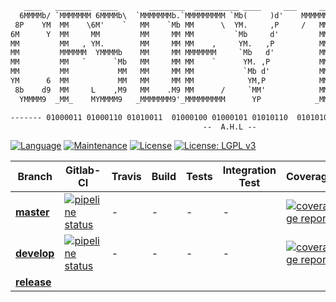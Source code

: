 
```txt
   ____   ________  ____       ________  __________ ____     ___     __________   ____       ____   ____       ____
  6MMMMb/ `MMMMMMM 6MMMMb\  `MMMMMMMb.`MMMMMMMMM `Mb(     )d'    MMMMMMMMMM  6MMMMb     6MMMMb  `MM'      6MMMMb\
 8P    YM  MM    \6M'    `   MM    `Mb MM      \  YM.     ,P     /   MM   \ 8P    Y8   8P    Y8  MM      6M'    `
6M      Y  MM     MM         MM     MM MM         `Mb     d'         MM    6M      Mb 6M      Mb MM      MM
MM         MM   , YM.        MM     MM MM    ,     YM.   ,P          MM    MM      MM MM      MM MM      YM.
MM         MMMMMM  YMMMMb    MM     MM MMMMMMM     `Mb   d'          MM    MM      MM MM      MM MM       YMMMMb
MM         MM   `      `Mb   MM     MM MM    `      YM. ,P           MM    MM      MM MM      MM MM           `Mb
MM         MM           MM   MM     MM MM           `Mb d'           MM    MM      MM MM      MM MM            MM
YM      6  MM           MM   MM     MM MM            YM,P            MM    YM      M9 YM      M9 MM            MM
 8b    d9  MM     L    ,M9   MM    .M9 MM      /     `MM'            MM     8b    d8   8b    d8  MM    / L    ,M9
  YMMMM9  _MM_    MYMMMM9   _MMMMMMM9'_MMMMMMMMM      YP            _MM_     YMMMM9     YMMMM9  _MMMMMMM MYMMMM9

------- 01000011 01000110 01010011  01000100 01000101 01010110  01010100 01001111 01001111 01001100 01010011 ----------
                                           --  A.H.L --
```

[![Language](https://img.shields.io/badge/language-C++-blue.svg)](https://isocpp.org/)
[![Maintenance](https://img.shields.io/badge/Maintained%3F-yes-green.svg)](https://gitlab.com/doevelopper/cfs-dev-tools/tree/develop)
[![License](https://img.shields.io/badge/license-Apache%20license%202.0-blue.svg)](https://opensource.org/licenses/Apache-2.0)
[![License: LGPL v3](https://img.shields.io/badge/License-LGPL%20v3-blue.svg)](http://www.gnu.org/licenses/lgpl-3.0)

Branch   | Gitlab-CI | Travis | Build |  Tests  | Integration Test | Coverage | Documentation |
|--------|-----------|--------|-------|---------|------------------|----------|---------------|
|[__master__][tools-master] | [![pipeline status][tools-master-shield]][tools-master] |-|-|-|-|[![coverage report][tools-cov-master-shield]][tools-master-commit]| ![tbd](https://img.shields.io/badge/development%20status-active-green.svg)
|[__develop__][tools-develop] | [![pipeline status][tools-develop-shield]][tools-develop] |-|-|-|-| [![coverage report][tools-cov-develop-shield]][tools-develop-commit]|
|[__release__][tools-release]


[tools-master-shield]: https://gitlab.com/doevelopper/cfs-dev-tools/badges/master/pipeline.svg
[tools-develop-shield]: https://gitlab.com/doevelopper/cfs-dev-tools/badges/develop/pipeline.svg
[tools-release-shield]: https://gitlab.com/doevelopper/cfs-dev-tools/badges/release/pipeline.svg
[tools-cov-master-shield]: https://gitlab.com/doevelopper/cfs-dev-tools/badges/master/coverage.svg
[tools-cov-develop-shield]: https://gitlab.com/doevelopper/cfs-dev-tools/badges/develop/pipeline.svg
[tools-cov-release-shield]: https://gitlab.com/doevelopper/cfs-dev-tools/badges/release/pipeline.svg
[tools-master]: https://gitlab.com/doevelopper/cfs-dev-tools/tree/master
[tools-develop]: https://gitlab.com/doevelopper/cfs-dev-tools/tree/develop
[tools-release]: https://gitlab.com/doevelopper/cfs-dev-tools/tree/release
[tools-master-commit]: https://gitlab.com/doevelopper/cfs-dev-tools/commits/master
[tools-develop-commit]: https://gitlab.com/doevelopper/cfs-dev-tools/commits/develop
[tools-release-commit]: https://gitlab.com/doevelopper/cfs-dev-tools/commits/release

